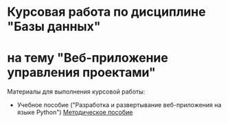 # Курсовая работа по дисциплине "Базы данных"
# на тему "Веб-приложение управления проектами"

Материалы для выполнения курсовой работы:
* Учебное пособие ("Разработка и развертывание веб-приложения на языке Python") [Методическое пособие](https://github.com/db-course/course-project-manual/blob/master/index.rst)
